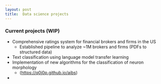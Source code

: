 ```yaml
---
layout: post
title:  Data science projects
---
```

### Current projects (WIP)
- Comprehensive ratings system for financial brokers and firms in the US
  - Established pipeline to analyze ~1M brokers and firms (PDFs to structured data)
- Text classification using language model transfer learning
- Implementation of new algorithms for the classification of neuron morphology
  - (https://q0j0p.github.io/aibs)
-
